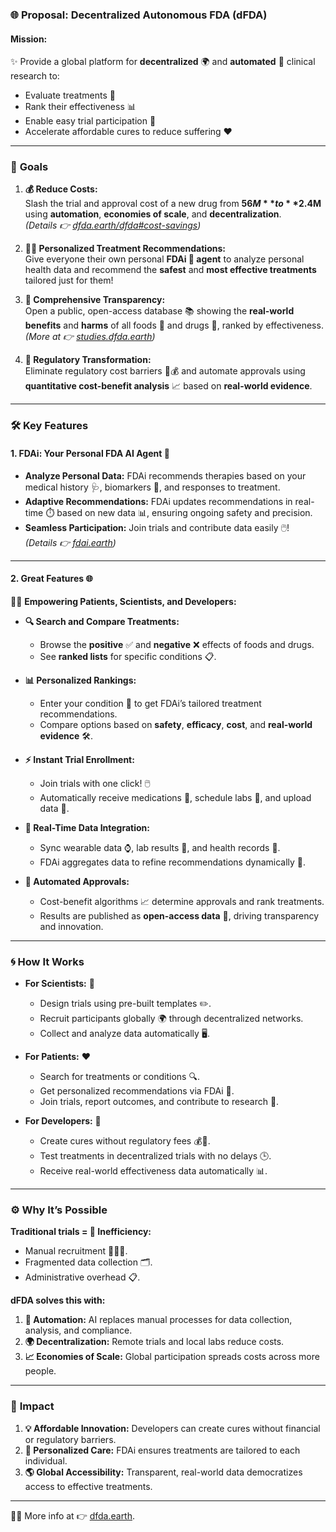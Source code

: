### 🌐 Proposal: Decentralized Autonomous FDA (dFDA)

#### **Mission:**  
✨ Provide a global platform for **decentralized** 🌍 and **automated** 🤖 clinical research to:  
- Evaluate treatments 💊  
- Rank their effectiveness 📊  
- Enable easy trial participation 🧪  
- Accelerate affordable cures to reduce suffering ❤️  

---

### 🎯 **Goals**

1. **💰 Reduce Costs:**  
   Slash the trial and approval cost of a new drug from **$56M** to **$2.4M** using **automation**, **economies of scale**, and **decentralization**.  
   *(Details 👉 [dfda.earth/dfda#cost-savings](https://www.dfda.earth/dfda#cost-savings))*  

2. **🧑‍⚕️ Personalized Treatment Recommendations:**  
   Give everyone their own personal **FDAi 🤖 agent** to analyze personal health data and recommend the **safest** and **most effective treatments** tailored just for them!  

3. **📖 Comprehensive Transparency:**  
   Open a public, open-access database 📚 showing the **real-world benefits** and **harms** of all foods 🥦 and drugs 💊, ranked by effectiveness. *(More at 👉 [studies.dfda.earth](https://studies.dfda.earth))*  

4. **🚀 Regulatory Transformation:**  
   Eliminate regulatory cost barriers 🚫💰 and automate approvals using **quantitative cost-benefit analysis** 📈 based on **real-world evidence**.

---

### 🛠️ **Key Features**

#### 1. **FDAi: Your Personal FDA AI Agent** 🤖  
- **Analyze Personal Data:** FDAi recommends therapies based on your medical history 🩺, biomarkers 🔬, and responses to treatment.  
- **Adaptive Recommendations:** FDAi updates recommendations in real-time ⏱️ based on new data 📊, ensuring ongoing safety and precision.  
- **Seamless Participation:** Join trials and contribute data easily 🖱️!  
*(Details 👉 [fdai.earth](https://fdai.earth))*  

---

#### 2. **Great Features** 🌐

🧑‍🔬 **Empowering Patients, Scientists, and Developers:**  
- **🔍 Search and Compare Treatments:**  
   - Browse the **positive** ✅ and **negative** ❌ effects of foods and drugs.  
   - See **ranked lists** for specific conditions 📋.  

- **📊 Personalized Rankings:**  
   - Enter your condition 🤕 to get FDAi’s tailored treatment recommendations.  
   - Compare options based on **safety**, **efficacy**, **cost**, and **real-world evidence** 🛠️.  

- **⚡ Instant Trial Enrollment:**  
   - Join trials with one click! 🖱️  
   - Automatically receive medications 💊, schedule labs 🧪, and upload data 🔗.  

- **📡 Real-Time Data Integration:**  
   - Sync wearable data ⌚, lab results 🔬, and health records 📂.  
   - FDAi aggregates data to refine recommendations dynamically 🔄.  

- **🤖 Automated Approvals:**  
   - Cost-benefit algorithms 📈 determine approvals and rank treatments.  
   - Results are published as **open-access data** 📖, driving transparency and innovation.  

---

### 🌀 **How It Works**  

- **For Scientists:** 🧪  
   - Design trials using pre-built templates ✏️.  
   - Recruit participants globally 🌍 through decentralized networks.  
   - Collect and analyze data automatically 🖥️.  

- **For Patients:** ❤️  
   - Search for treatments or conditions 🔍.  
   - Get personalized recommendations via FDAi 🤖.  
   - Join trials, report outcomes, and contribute to research 📝.  

- **For Developers:** 🚀  
   - Create cures without regulatory fees 💰🚫.  
   - Test treatments in decentralized trials with no delays 🕒.  
   - Receive real-world effectiveness data automatically 📊.  

---

### ⚙️ **Why It’s Possible**

**Traditional trials = 💸 Inefficiency:**  
- Manual recruitment 🧑‍🤝‍🧑.  
- Fragmented data collection 🗂️.  
- Administrative overhead 📋.  

**dFDA solves this with:**  
1. **🤖 Automation:** AI replaces manual processes for data collection, analysis, and compliance.  
2. **🌍 Decentralization:** Remote trials and local labs reduce costs.  
3. **📈 Economies of Scale:** Global participation spreads costs across more people.  

---

### 🌟 **Impact**

1. **💡 Affordable Innovation:** Developers can create cures without financial or regulatory barriers.  
2. **🔬 Personalized Care:** FDAi ensures treatments are tailored to each individual.  
3. **🌎 Global Accessibility:** Transparent, real-world data democratizes access to effective treatments.  

---

🚀💊 More info at 👉 [dfda.earth](https://www.dfda.earth).  
